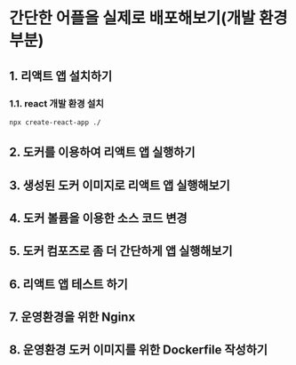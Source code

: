# 간단한 어플을 실제로 배포해보기(개발 환경 부분)
## 1. 리액트 앱 설치하기
### 1.1. react 개발 환경 설치
```sh
npx create-react-app ./
```
## 2. 도커를 이용하여 리액트 앱 실행하기
## 3. 생성된 도커 이미지로 리액트 앱 실행해보기
## 4. 도커 볼륨을 이용한 소스 코드 변경
## 5. 도커 컴포즈로 좀 더 간단하게 앱 실행해보기
## 6. 리액트 앱 테스트 하기
## 7. 운영환경을 위한 Nginx
## 8. 운영환경 도커 이미지를 위한 Dockerfile 작성하기